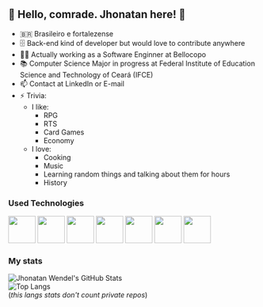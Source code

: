 ## 👋 Hello, comrade. Jhonatan here! 🙂

- :brazil: Brasileiro e fortalezense
- 🗄️ Back-end kind of developer but would love to contribute anywhere
- 👨‍💻 Actually working as a Software Enginner at Bellocopo
- 📚 Computer Science Major in progress at Federal Institute of Education Science and Technology of Ceará (IFCE)
- 📫 Contact at LinkedIn or E-mail
- ⚡ Trivia: <ul> <li>I like: <ul> <li>RPG <li>RTS<li>Card Games<li>Economy</ul> <li>I love:<ul> <li>Cooking<li>Music<li>Learning random things and talking about them for hours<li>History</ul></ul>

### Used Technologies

<div> <img src="https://cdn.jsdelivr.net/gh/devicons/devicon/icons/javascript/javascript-original.svg" width="55"/> <img src="https://cdn.jsdelivr.net/gh/devicons/devicon/icons/nodejs/nodejs-original.svg" width="55"> <img src="https://cdn.jsdelivr.net/gh/devicons/devicon/icons/react/react-original.svg" width="55"/>
<img src="https://cdn.jsdelivr.net/gh/devicons/devicon/icons/mongodb/mongodb-original-wordmark.svg" width="55"/>
<img src="https://cdn.jsdelivr.net/gh/devicons/devicon/icons/csharp/csharp-original.svg" width="55"/>
<img src="https://cdn.jsdelivr.net/gh/devicons/devicon/icons/dot-net/dot-net-original-wordmark.svg" width="55"/>
<img src="https://cdn.jsdelivr.net/gh/devicons/devicon/icons/python/python-original.svg" width="55"/> </div>

### My stats

![Jhonatan Wendel's GitHub Stats](https://github-readme-stats.vercel.app/api?username=jhonatanwen&count_private=true&show_icons=true&theme=ocean_dark)<br>
![Top Langs](https://github-readme-stats.vercel.app/api/top-langs/?username=jhonatanwen&layout=compact&theme=ocean_dark)<br>
(_this langs stats don't count private repos_)
